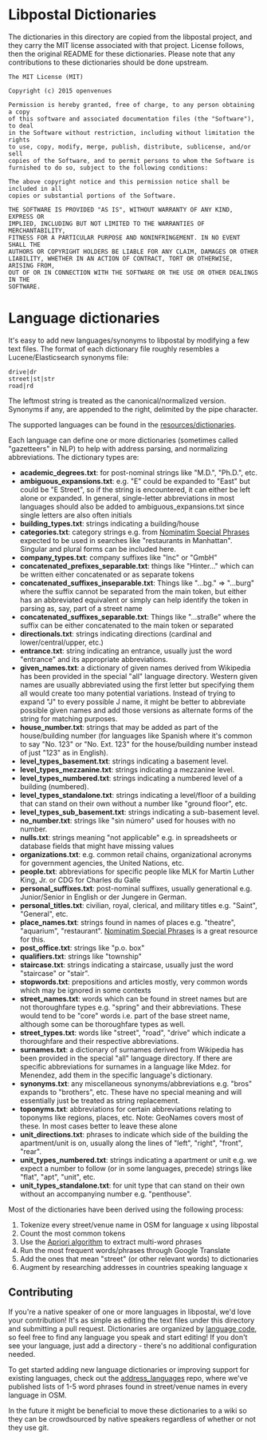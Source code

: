 Libpostal Dictionaries
======================

The dictionaries in this directory are copied from the libpostal project, and they carry the MIT license associated with that project. License follows, then the original README for these dictionaries. Please note that any contributions to these dictionaries should be done upstream.

```
The MIT License (MIT)

Copyright (c) 2015 openvenues

Permission is hereby granted, free of charge, to any person obtaining a copy
of this software and associated documentation files (the "Software"), to deal
in the Software without restriction, including without limitation the rights
to use, copy, modify, merge, publish, distribute, sublicense, and/or sell
copies of the Software, and to permit persons to whom the Software is
furnished to do so, subject to the following conditions:

The above copyright notice and this permission notice shall be included in all
copies or substantial portions of the Software.

THE SOFTWARE IS PROVIDED "AS IS", WITHOUT WARRANTY OF ANY KIND, EXPRESS OR
IMPLIED, INCLUDING BUT NOT LIMITED TO THE WARRANTIES OF MERCHANTABILITY,
FITNESS FOR A PARTICULAR PURPOSE AND NONINFRINGEMENT. IN NO EVENT SHALL THE
AUTHORS OR COPYRIGHT HOLDERS BE LIABLE FOR ANY CLAIM, DAMAGES OR OTHER
LIABILITY, WHETHER IN AN ACTION OF CONTRACT, TORT OR OTHERWISE, ARISING FROM,
OUT OF OR IN CONNECTION WITH THE SOFTWARE OR THE USE OR OTHER DEALINGS IN THE
SOFTWARE.
```


Language dictionaries
=====================

It's easy to add new languages/synonyms to libpostal by modifying a few text
files. The format of each dictionary file roughly resembles a
Lucene/Elasticsearch synonyms file:

```
drive|dr
street|st|str
road|rd
```

The leftmost string is treated as the canonical/normalized version. Synonyms
if any, are appended to the right, delimited by the pipe character.

The supported languages can be found in the [resources/dictionaries](https://github.com/openvenues/libpostal/tree/master/resources/dictionaries).

Each language can define one or more dictionaries (sometimes called "gazetteers" in NLP) to help with address parsing, and normalizing abbreviations. The dictionary types are:

- **academic_degrees.txt**: for post-nominal strings like "M.D.", "Ph.D.", etc.
- **ambiguous_expansions.txt**: e.g. "E" could be expanded to "East" but could
be "E Street", so if the string is encountered, it can either be left alone or expanded. In general, single-letter abbreviations in most languages should also be added to ambiguous_expansions.txt since single letters are also often initials
- **building_types.txt**: strings indicating a building/house
- **categories.txt**: category strings e.g. from [Nominatim Special Phrases](http://wiki.openstreetmap.org/wiki/Nominatim/Special_Phrases) expected to be used in searches like "restaurants in Manhattan". Singular and plural forms can be included here.
- **company_types.txt**: company suffixes like "Inc" or "GmbH"
- **concatenated_prefixes_separable.txt**: things like "Hinter..." which can
be written either concatenated or as separate tokens
- **concatenated_suffixes_inseparable.txt**: Things like "...bg." => "...burg"
where the suffix cannot be separated from the main token, but either has an
abbreviated equivalent or simply can help identify the token in parsing as,
say, part of a street name
- **concatenated_suffixes_separable.txt**: Things like "...straße" where the
suffix can be either concatenated to the main token or separated
- **directionals.txt**: strings indicating directions (cardinal and
lower/central/upper, etc.)
- **entrance.txt**: string indicating an entrance, usually just the word "entrance" and its appropriate abbreviations.
- **given_names.txt**: a dictionary of given names derived from Wikipedia has been provided in the special "all" language directory. Western given names are usually abbreviated using the first letter but specifying them all would create too many potential variations. Instead of trying to expand "J" to every possible J name, it might be better to abbreviate possible given names and add those versions as alternate forms of the string for matching purposes.
- **house_number.txt**: strings that may be added as part of the house/building number (for languages like Spanish where it's common to say "No. 123" or "No. Ext. 123" for the house/building number instead of just "123" as in English).
- **level_types_basement.txt**: strings indicating a basement level.
- **level_types_mezzanine.txt**: strings indicating a mezzanine level.
- **level_types_numbered.txt**: strings indicating a numbered level of a building (numbered).
- **level_types_standalone.txt**: strings indicating a level/floor of a building that can stand on their own without a number like "ground floor", etc.
- **level_types_sub_basement.txt**: strings indicating a sub-basement level.
- **no_number.txt**: strings like "sin número" used for houses with no number.
- **nulls.txt**: strings meaning "not applicable" e.g. in spreadsheets or database fields that might have missing values
- **organizations.txt**: e.g. common retail chains, organizational acronyms for government agencies, the United Nations, etc.
- **people.txt**: abbreviations for specific people like MLK for Martin Luther King, Jr. or CDG for Charles du Galle
- **personal_suffixes.txt**: post-nominal suffixes, usually generational e.g. Junior/Senior in English or der Jungere in German.
- **personal_titles.txt**: civilian, royal, clerical, and military titles e.g. "Saint", "General", etc.
- **place_names.txt**: strings found in names of places e.g. "theatre",
"aquarium", "restaurant". [Nominatim Special Phrases](http://wiki.openstreetmap.org/wiki/Nominatim/Special_Phrases) is a great resource for this.
- **post_office.txt**: strings like "p.o. box"
- **qualifiers.txt**: strings like "township"
- **staircase.txt**: strings indicating a staircase, usually just the word "staircase" or "stair".
- **stopwords.txt**: prepositions and articles mostly, very common words
which may be ignored in some contexts
- **street_names.txt**: words which can be found in street names but are not thoroughfare types e.g. "spring" and their abbreviations. These would tend to be "core" words i.e. part of the base street name, although some can be thoroughfare types as well.
- **street_types.txt**: words like "street", "road", "drive" which indicate
a thoroughfare and their respective abbreviations.
- **surnames.txt**: a dictionary of surnames derived from Wikipedia has been provided in the special "all" language directory. If there are specific abbreviations for surnames in a language like Mdez. for Menendez, add them in the specific language's dictionary.
- **synonyms.txt**: any miscellaneous synonyms/abbreviations e.g. "bros"
expands to "brothers", etc. These have no special meaning and will essentially
just be treated as string replacement.
- **toponyms.txt**: abbreviations for certain abbreviations relating to
toponyms like regions, places, etc. Note: GeoNames covers most of these.
In most cases better to leave these alone
- **unit_directions.txt**: phrases to indicate which side of the building the apartment/unit is on, usually along the lines of "left", "right", "front", "rear".
- **unit_types_numbered.txt**: strings indicating a apartment or unit e.g. we expect a number to follow (or in some languages, precede) strings like "flat", "apt", "unit", etc.
- **unit_types_standalone.txt**: for unit type that can stand on their own without an accompanying number e.g. "penthouse".

Most of the dictionaries have been derived using the following process:

1. Tokenize every street/venue name in OSM for language x using libpostal
2. Count the most common tokens
3. Use the [Apriori algorithm](https://en.wikipedia.org/wiki/Apriori_algorithm) to extract multi-word phrases
4. Run the most frequent words/phrases through Google Translate
5. Add the ones that mean "street" (or other relevant words) to dictionaries
6. Augment by researching addresses in countries speaking language x

Contributing
------------

If you're a native speaker of one or more languages in libpostal, we'd love your contribution! It's as simple as editing the text files under this directory and submitting a pull request. Dictionaries are organized by [language code](https://en.wikipedia.org/wiki/List_of_ISO_639-1_codes), so feel free to find any language you speak and start editing! If you don't see your language, just add a directory - there's no additional configuration needed.

To get started adding new language dictionaries or improving support for existing languages, check out the [address_languages](https://github.com/openvenues/address_languages) repo, where we've published lists of 1-5 word phrases found in street/venue names in every language in OSM.

In the future it might be beneficial to move these dictionaries to a wiki
so they can be crowdsourced by native speakers regardless of whether or not
they use git.
